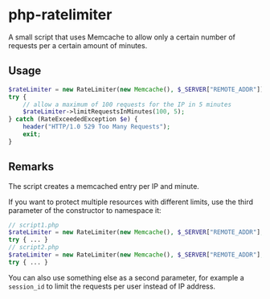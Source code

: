 php-ratelimiter
===============

A small script that uses Memcache to allow only a certain number of requests per a certain amount of minutes.

Usage
-----

```php
$rateLimiter = new RateLimiter(new Memcache(), $_SERVER["REMOTE_ADDR"]);
try {
	// allow a maximum of 100 requests for the IP in 5 minutes
	$rateLimiter->limitRequestsInMinutes(100, 5);
} catch (RateExceededException $e) {
	header("HTTP/1.0 529 Too Many Requests");
	exit;
}
```

Remarks
-------

The script creates a memcached entry per IP and minute.

If you want to protect multiple resources with different limits, use the third parameter of the constructor to namespace it:

```php
// script1.php
$rateLimiter = new RateLimiter(new Memcache(), $_SERVER["REMOTE_ADDR"], "script1");
try { ... }
// script2.php
$rateLimiter = new RateLimiter(new Memcache(), $_SERVER["REMOTE_ADDR"], "script2");
try { ... }
```

You can also use something else as a second parameter, for example a `session_id` to limit the requests per user instead of IP address.
